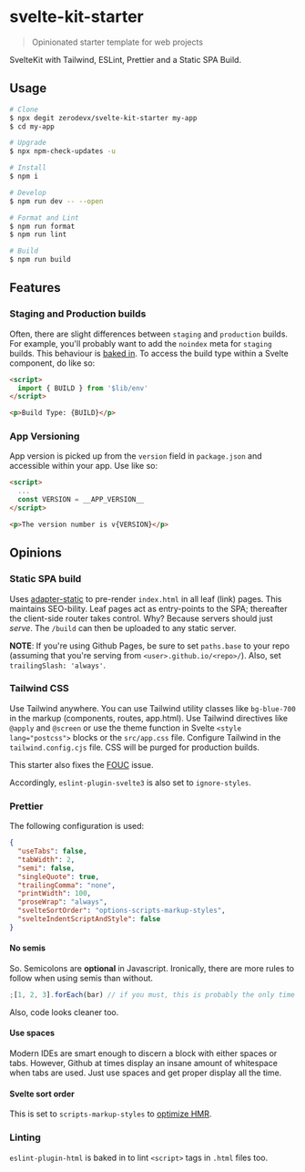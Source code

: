 # svelte-kit-starter

> Opinionated starter template for web projects

SvelteKit with Tailwind, ESLint, Prettier and a Static SPA Build.

## Usage

```bash
# Clone
$ npx degit zerodevx/svelte-kit-starter my-app
$ cd my-app

# Upgrade
$ npx npm-check-updates -u

# Install
$ npm i

# Develop
$ npm run dev -- --open

# Format and Lint
$ npm run format
$ npm run lint

# Build
$ npm run build
```

## Features

### Staging and Production builds

Often, there are slight differences between `staging` and `production` builds. For example, you'll
probably want to add the `noindex` meta for `staging` builds. This behaviour is
[baked in](https://github.com/zerodevx/svelte-kit-starter/blob/main/src/routes/__layout.svelte). To
access the build type within a Svelte component, do like so:

```html
<script>
  import { BUILD } from '$lib/env'
</script>

<p>Build Type: {BUILD}</p>
```

### App Versioning

App version is picked up from the `version` field in `package.json` and accessible within your app.
Use like so:

```html
<script>
  ...
  const VERSION = __APP_VERSION__
</script>

<p>The version number is v{VERSION}</p>
```

## Opinions

### Static SPA build

Uses [adapter-static](https://github.com/sveltejs/kit/tree/master/packages/adapter-static) to
pre-render `index.html` in all leaf (link) pages. This maintains SEO-bility. Leaf pages act as
entry-points to the SPA; thereafter the client-side router takes control. Why? Because servers
should just _serve_. The `/build` can then be uploaded to any static server.

**NOTE**: If you're using Github Pages, be sure to set `paths.base` to your repo (assuming that
you're serving from `<user>.github.io/<repo>/`). Also, set `trailingSlash: 'always'`.

### Tailwind CSS

Use Tailwind anywhere. You can use Tailwind utility classes like `bg-blue-700` in the markup
(components, routes, app.html). Use Tailwind directives like `@apply` and `@screen` or use the theme
function in Svelte `<style lang="postcss">` blocks or the `src/app.css` file. Configure Tailwind in
the `tailwind.config.cjs` file. CSS will be purged for production builds.

This starter also fixes the [FOUC](https://github.com/svelte-add/svelte-add/issues/137) issue.

Accordingly, `eslint-plugin-svelte3` is also set to `ignore-styles`.

### Prettier

The following configuration is used:

```json
{
  "useTabs": false,
  "tabWidth": 2,
  "semi": false,
  "singleQuote": true,
  "trailingComma": "none",
  "printWidth": 100,
  "proseWrap": "always",
  "svelteSortOrder": "options-scripts-markup-styles",
  "svelteIndentScriptAndStyle": false
}
```

#### No semis

So. Semicolons are **optional** in Javascript. Ironically, there are more rules to follow when using
semis than without.

```js
;[1, 2, 3].forEach(bar) // if you must, this is probably the only time you should use a semi;
```

Also, code looks cleaner too.

#### Use spaces

Modern IDEs are smart enough to discern a block with either spaces or tabs. However, Github at times
display an insane amount of whitespace when tabs are used. Just use spaces and get proper display
all the time.

#### Svelte sort order

This is set to `scripts-markup-styles` to
[optimize HMR](https://github.com/sveltejs/vite-plugin-svelte/blob/main/docs/faq.md#what-is-the-recommended-node-order-for-svelte-sfc-files).

### Linting

`eslint-plugin-html` is baked in to lint `<script>` tags in `.html` files too.
